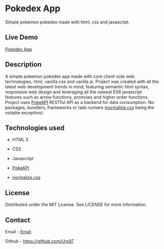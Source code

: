 # Pokedex App

Simple pokemon pokedex made with html, css and javascript.

## Live Demo

<a href="https://pokedex-app-urs.netlify.app/" target="_blank" rel="noopener noreferrer">Pokedex App</a>

## Description 

A simple pokemon pokedex app made with core client-side web technologies, html, vanilla css and vanilla js.
Project was created with all the latest web development trends in mind, featuring semantic html syntax, responsive web design and leveraging all the newest ES6 javascript features such as arrow functions, promises and higher order functions. Project uses <a href="https://necolas.github.io/normalize.css/" target="_blank" rel="noopener noreferrer">PokeAPI</a> RESTful API as a backend for data consumption. No packages, bundlers, frameworks or task runners (<a href="https://necolas.github.io/normalize.css/" target="_blank" rel="noopener noreferrer">normalize.css</a> being the notable exception).

## Technologies used 

- HTML 5

- CSS

- Javascript 

- <a href="https://necolas.github.io/normalize.css/" target="_blank" rel="noopener noreferrer">PokeAPI</a>

-  <a href="https://necolas.github.io/normalize.css/" target="_blank" rel="noopener noreferrer">normalize.css</a>

## License 

Distributed under the MIT License. See LICENSE for more information.

## Contact 

Email - <a href="https://necolas.github.io/normalize.css/" target="_blank" rel="noopener noreferrer">Email</a>

Github - <a href="https://github.com/Urs97/" target="_blank" rel="noopener noreferrer">https://github.com/Urs97</a>

